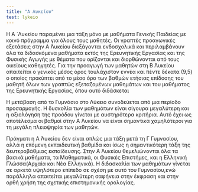 ```yaml
---
title: "Α Λυκείου"
test: lykeio
---
```


Η Α ́ Λυκείου παραμένει μια τάξη μόνο με μαθήματα Γενικής Παιδείας με κοινό πρόγραμμα για όλους τους
μαθητές.
Οι γραπτές προαγωγικές εξετάσεις στην Α ́Λυκείου διεξάγονται ενδοσχολικά και περιλαμβάνουν όλα τα διδασκόμενα μαθήματα εκτός της Ερευνητικής Εργασίας και της Φυσικής Αγωγής με θέματα που ορίζονται και
διορθώνονται από τους οικείους καθηγητές.
Για την προαγωγή των μαθητών στη Β ́Λυκείου απαιτείται ο γενικός μέσος όρος τουλάχιστον εννέα και πέντε
δέκατα (9,5) ο οποίος προκύπτει από το μέσο όρο των βαθμών ετήσιας επίδοσης του μαθητή όλων των γραπτώς εξεταζομένων μαθημάτων και του μαθήματος της Ερευνητικής Εργασίας, όπου αυτό διδάσκεται

Η μετάβαση από το Γυμνάσιο στο Λύκειο συνοδεύεται από μια περίοδο προσαρμογής.
Η δυσκολία των μαθημάτων είναι σίγουρα μεγαλύτερη και η αξιολόγηση της προόδου γίνεται με αυστηρότερα κριτήρια.
Αυτό έχει ως αποτέλεσμα οι βαθμοί στην Α ́Λυκείου να είναι σημαντικά χαμηλότεροι για τη
μεγάλη πλειοψηφία των μαθητών.

Πράγματι η Α ́Λυκείου δεν είναι απλώς μια τάξη μετά τη Γ ́Γυμνασίου, αλλά η επόμενη εκπαιδευτική βαθμίδα και
ίσως η σημαντικότερη τάξη της δευτεροβάθμιας εκπαίδευσης.
Στην Α ́Λυκείου θεμελιώνονται όλα τα βασικά μαθήματα, τα Μαθηματικά, οι Φυσικές Επιστήμες,
και η Ελληνική Γλώσσα(Αρχαία και Νέα Ελληνικά).
Η διδασκαλία των μαθημάτων γίνεται σε αρκετά υψηλότερο επίπεδο σε σχέση με αυτό του
Γυμνασίου,ενώ παράλληλα απαιτείται μεγαλύτερη σαφήνεια στην έκφραση και στην ορθή
χρήση της σχετικής επιστημονικής ορολογίας.
